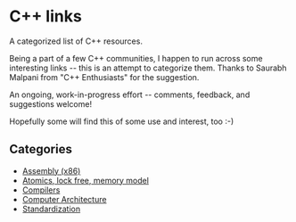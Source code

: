 # C++ links

A categorized list of C++ resources.

Being a part of a few C++ communities, I happen to run across some interesting links -- this is an attempt to categorize them. Thanks to Saurabh Malpani from "C++ Enthusiasts" for the suggestion.

An ongoing, work-in-progress effort -- comments, feedback, and suggestions welcome!

Hopefully some will find this of some use and interest, too :-)

## Categories

- [Assembly (x86)](assembly.x86.md)
- [Atomics, lock free, memory model](atomics.lockfree.memory_model.md)
- [Compilers](compilers.md)
- [Computer Architecture](comparch.md)
- [Standardization](std.md)



